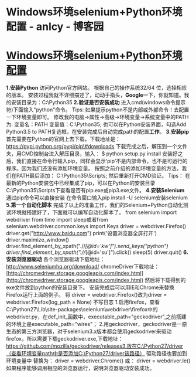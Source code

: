
# Windows环境selenium+Python环境配置 - anlcy - 博客园






# [Windows环境selenium+Python环境配置](https://www.cnblogs.com/camilla/p/7130656.html)
**1.安装Python**
访问Python官方网站。
根据自己的操作系统32/64 位，选择相应的版本。
安装过程我就不详细描述了，动动手指头，**Google**一下，你就知道。我的安装目录为：C:\Python35
**2.验证是否安装成功**
进入cmd(windows命令提示符)下面输入"python"命令。
Tips:
如果提示python不是内部或外部命令！去配置一下环境变量即可。
修改我的电脑->属性->高级->环境变量->系统变量中的PATH为:
变量名：PATH
变量值：C:\Python35;
也可以在Python安装界面，勾选Add Python3.5 to PATH复选框，在安装完成后自动完成path的配置**工作**。
**3.安装pip**首先需要在Python的官网上去下载，下载地址是：https://pypi.python.org/pypi/pip\#downloads
下载完成之后，解压到一个文件夹，用CMD控制台进入解压目录，输入：
$ python setup.py install
安装好之后，我们直接在命令行输入pip，同样会显示‘pip’不是内部命令，也不是可运行的程序。因为我们还没有添加环境变量。
按照之前介绍的添加环境变量的方法，我们在PATH最后添加：
C:\Python35\Scripts;
然后重新打开CMD验证。
Tips：
在最新的Python安装包中已经集成了pip，可以在Python的安装目录C:\Python35\Scripts下查看是否有pip.exe或pip3.exe文件。
**4.安装Selenium**
通过pip命令可以直接安装
在命令窗口输入pip install -U selenium安装selenium
**5.第一个自动化脚本**
完成了以上的准备工作，我们的Selenium+Python自动化测试环境就搭建好了，下面就可以编写自动化脚本了。
from selenium import webdriver
from time import sleep或者from selenium.webdriver.common.keys import Keys
driver = webdriver.Firefox()
driver.get("http://www.baidu.com")
print('设置浏览器全屏打开')
driver.maximize_window()
driver.find_element_by_xpath(".//*[@id='kw']").send_keys("python")
driver.find_element_by_xpath(".//*[@id='su']").click()
sleep(5)
driver.quit()
**6.安装浏览器驱动**
各个浏览器驱动下载地址：http://www.seleniumhq.org/download/
chromeDriver下载地址：[http://chromedriver.storage.googleapis.com/index.html](http://chromedriver.storage.googleapis.com/index.html)
然后将下载得到的exe文件放到python的安装目录下。
安装完成后可以用IE和Chrome来替换Firefox运行上面的例子。
将
driver = webdriver.Firefox()改为driver = webdriver.Firefox(log_path = None) 不写日志
1.启用firefox，查看C:\Python27\Lib\site-packages\selenium\webdriver\firefox中的webdriver.py，在def_init_函数中，executable_path="geckodriver",之前搭建的环境上是executable_path="wires"；
2.用geckodriver，geckodriver是一原生态的第三方浏览器，对于selenium3.x版本都会使用geckodriver来驱动firefox，所以需要下载geckodriver.exe,下载地址：https://github.com/mozilla/geckodriver/releases3.放在C:\Python27/driver（查看环境变量path中是否添加C:\Python27/driver该路径） 驱动路径也要加到环境变量中
替换为：
driver = webdriver.Chrome()
或：
driver = webdriver.Ie()
如果程序能够调用相应的浏览器运行，说明浏览器驱动安装成功。





